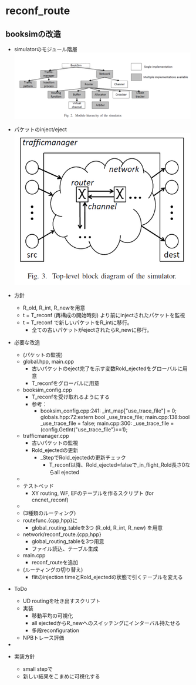 # reconf_route
## booksimの改造
- simulatorのモジュール階層
![hierarchy](./docs/booksim_hierarchy.png)
- パケットのinject/eject
![blockdiagram](./docs/booksim_blockdiagram.png)
- 方針
  - R_old, R_int, R_newを用意
  - t = T_reconf (再構成の開始時刻) より前にinjectされたパケットを監視
  - t = T_reconf で新しいパケットをR_intに移行。
    - 全ての古いパケットがejectされたらR_newに移行。

- 必要な改造
  - (パケットの監視)
  - global.hpp, main.cpp
    - 古いパケットのeject完了を示す変数Rold_ejectedをグローバルに用意
    - T_reconfをグローバルに用意
  - booksim_config.cpp
    - T_reconfを受け取れるようにする
    - 参考：
      - booksim_config.cpp:241:  _int_map["use_trace_file"] = 0;
        globals.hpp:72:extern bool _use_trace_file;
        main.cpp:138:bool _use_trace_file = false;
        main.cpp:300:  _use_trace_file = (config.GetInt("use_trace_file")==1);
  - trafficmanager.cpp
    - 古いパケットの監視
    - Rold_ejectedの更新
      - _StepでRold_ejectedの更新チェック
        - T_reconf以降、Rold_ejected=falseで_in_flight_Rold長さ0ならall ejected
  -
  - テストベッド
    - XY routing, WF, EFのテーブルを作るスクリプト (for cncnet_reconf)
  - 
  - (3種類のルーティング)
  - routefunc.{cpp,hpp}に
    - global_routing_tableを3つ (R_old, R_int, R_new) を用意
  - network/reconf_route.{cpp,hpp}
    - global_routing_tableを3つ用意
    - ファイル読込、テーブル生成
  - main.cpp
    - reconf_routeを追加
  - (ルーティングの切り替え)
    - flitのinjection timeとRold_ejectedの状態で引くテーブルを変える

- ToDo
  - UD routingを吐き出すスクリプト
  - 実装
    - 移動平均の可視化
    - all ejectedからR_newへのスイッチングにインターバル持たせる
    - 多段reconfiguration
  - NPBトレース評価

- 
- 実装方針
  - small stepで
  - 新しい結果をこまめに可視化する
